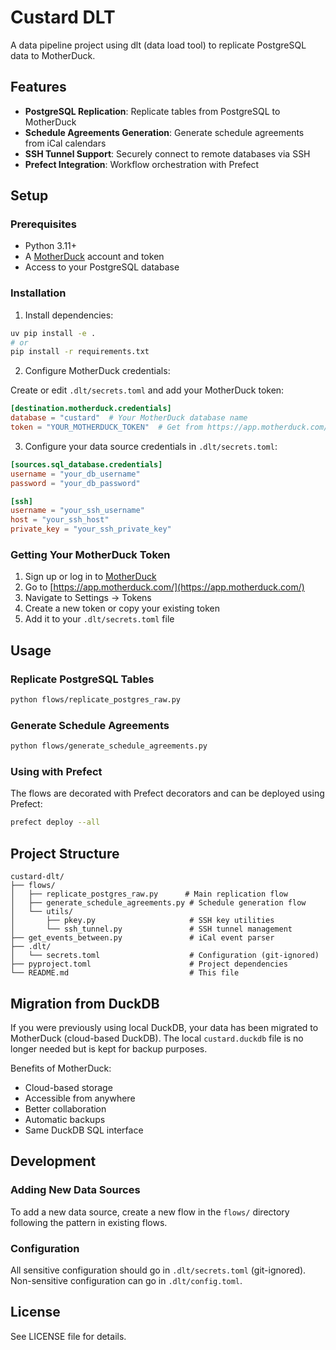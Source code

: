# Custard DLT

A data pipeline project using dlt (data load tool) to replicate PostgreSQL data to MotherDuck.

## Features

- **PostgreSQL Replication**: Replicate tables from PostgreSQL to MotherDuck
- **Schedule Agreements Generation**: Generate schedule agreements from iCal calendars
- **SSH Tunnel Support**: Securely connect to remote databases via SSH
- **Prefect Integration**: Workflow orchestration with Prefect

## Setup

### Prerequisites

- Python 3.11+
- A [MotherDuck](https://motherduck.com/) account and token
- Access to your PostgreSQL database

### Installation

1. Install dependencies:

```bash
uv pip install -e .
# or
pip install -r requirements.txt
```

2. Configure MotherDuck credentials:

Create or edit `.dlt/secrets.toml` and add your MotherDuck token:

```toml
[destination.motherduck.credentials]
database = "custard"  # Your MotherDuck database name
token = "YOUR_MOTHERDUCK_TOKEN"  # Get from https://app.motherduck.com/
```

3. Configure your data source credentials in `.dlt/secrets.toml`:

```toml
[sources.sql_database.credentials]
username = "your_db_username"
password = "your_db_password"

[ssh]
username = "your_ssh_username"
host = "your_ssh_host"
private_key = "your_ssh_private_key"
```

### Getting Your MotherDuck Token

1. Sign up or log in to [MotherDuck](https://motherduck.com/)
2. Go to [https://app.motherduck.com/](https://app.motherduck.com/)
3. Navigate to Settings → Tokens
4. Create a new token or copy your existing token
5. Add it to your `.dlt/secrets.toml` file

## Usage

### Replicate PostgreSQL Tables

```bash
python flows/replicate_postgres_raw.py
```

### Generate Schedule Agreements

```bash
python flows/generate_schedule_agreements.py
```

### Using with Prefect

The flows are decorated with Prefect decorators and can be deployed using Prefect:

```bash
prefect deploy --all
```

## Project Structure

```
custard-dlt/
├── flows/
│   ├── replicate_postgres_raw.py      # Main replication flow
│   ├── generate_schedule_agreements.py # Schedule generation flow
│   └── utils/
│       ├── pkey.py                     # SSH key utilities
│       └── ssh_tunnel.py               # SSH tunnel management
├── get_events_between.py               # iCal event parser
├── .dlt/
│   └── secrets.toml                    # Configuration (git-ignored)
├── pyproject.toml                      # Project dependencies
└── README.md                           # This file
```

## Migration from DuckDB

If you were previously using local DuckDB, your data has been migrated to MotherDuck (cloud-based DuckDB). The local `custard.duckdb` file is no longer needed but is kept for backup purposes.

Benefits of MotherDuck:
- Cloud-based storage
- Accessible from anywhere
- Better collaboration
- Automatic backups
- Same DuckDB SQL interface

## Development

### Adding New Data Sources

To add a new data source, create a new flow in the `flows/` directory following the pattern in existing flows.

### Configuration

All sensitive configuration should go in `.dlt/secrets.toml` (git-ignored). Non-sensitive configuration can go in `.dlt/config.toml`.

## License

See LICENSE file for details.

